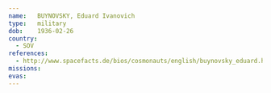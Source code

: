 ```yaml
---
name:	BUYNOVSKY, Eduard Ivanovich
type:	military
dob:	1936-02-26
country:
  - SOV
references:
  - http://www.spacefacts.de/bios/cosmonauts/english/buynovsky_eduard.htm
missions:
evas:
---
```

